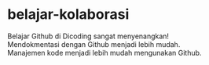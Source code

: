 # belajar-kolaborasi
Belajar Github di Dicoding sangat menyenangkan!<br>
Mendokmentasi dengan Github menjadi lebih mudah.<br>
Manajemen kode menjadi lebih mudah mengunakan Github.


